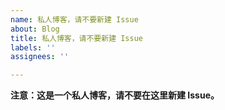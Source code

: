 ```yaml
---
name: 私人博客，请不要新建 Issue
about: Blog
title: 私人博客，请不要新建 Issue
labels: ''
assignees: ''

---
```


**注意：这是一个私人博客，请不要在这里新建 Issue。**
